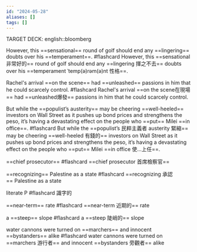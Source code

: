 ```yaml
---
id: "2024-05-28"
aliases: []
tags: []
---
```


TARGET DECK: english::bloomberg

However, this ==sensational== round of golf should end any ==lingering== doubts over his ==temperament==. #flashcard
However, this ==sensational 非常好的== round of golf should end any ==lingering 揮之不去== doubts over his ==temperament ˈtemp(ə)rəm(ə)nt 性格==.
<!--ID: 1716903984342-->


Rachel's arrival ==on the scene== had ==unleashed== passions in him that he could scarcely control. #flashcard
Rachel's arrival ==on the scene在現場== had ==unleashed爆發== passions in him that he could scarcely control.
<!--ID: 1716903984348-->


But while the ==populist’s austerity== may be cheering ==well-heeled== investors on Wall Street as it pushes up bond prices and strengthens the peso, it’s having a devastating effect on the people who ==put== Milei ==in office==. #flashcard 
But while the ==populist’s 民粹主義者 austerity 緊縮== may be cheering ==well-heeled 有錢的== investors on Wall Street as it pushes up bond prices and strengthens the peso, it’s having a devastating effect on the people who ==put== Milei ==in office 使...上任==.  
<!--ID: 1716903984352-->


==chief prosecutor== #flashcard 
==chief prosecutor 首席檢察官==
<!--ID: 1716903984355-->


==recognizing== Palestine as a state #flashcard 
==recognizing 承認== Palestine as a state
<!--ID: 1716903984359-->


literate P #flashcard 
識字的
<!--ID: 1716903984363-->


==near-term== rate #flashcard 
==near-term 近期的== rate
<!--ID: 1716903984367-->


a ==steep== slope #flashcard 
a ==steep 陡峭的== slope
<!--ID: 1716903984370-->


water cannons were turned on ==marchers== and innocent ==bystanders== alike #flashcard 
water cannons were turned on ==marchers 游行者== and innocent ==bystanders 旁觀者== alike
<!--ID: 1716903984374-->

